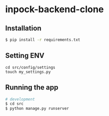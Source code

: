# inpock-backend-clone

## Installation

```bash
$ pip install -r requirements.txt
```

## Setting ENV

```
cd src/config/settings
touch my_settings.py
```

## Running the app

```bash
# development
$ cd src
$ python manage.py runserver
```
